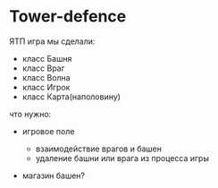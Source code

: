 # Tower-defence
ЯТП игра
мы сделали: 
  - класс Башня
  - класс Враг
  - класс Волна
  - класс Игрок
  - класс Карта(наполовину)
  
 что нужно:
  - игровое поле
    * взаимодействие врагов и башен
    * удаление башни или врага из процесса игры
    
  - магазин башен?
  
  
  
